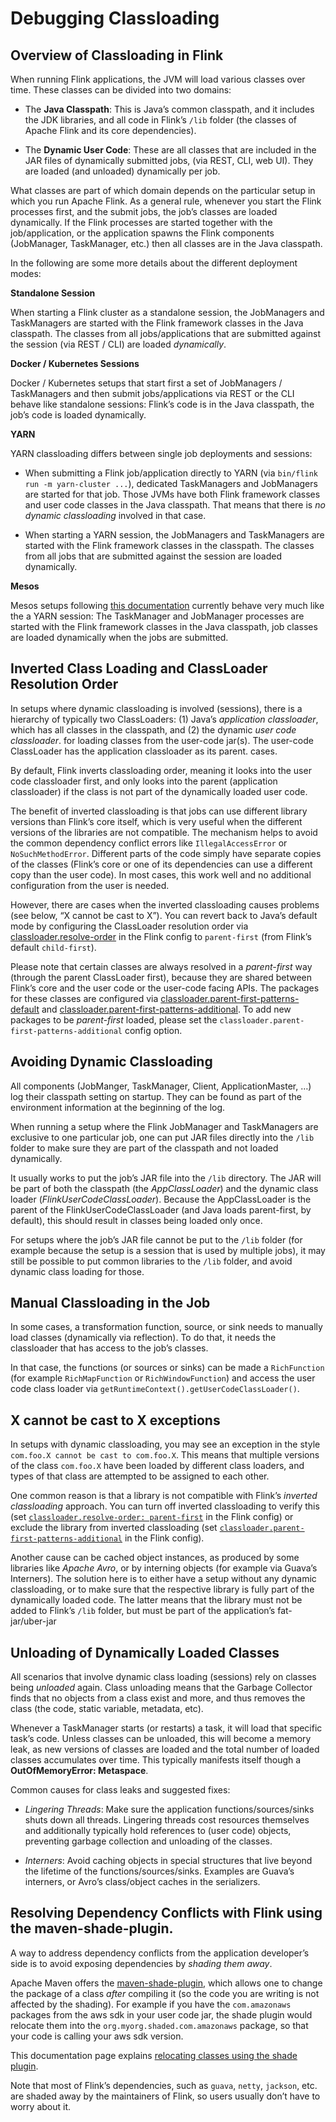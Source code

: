 

# Debugging Classloading

## Overview of Classloading in Flink

When running Flink applications, the JVM will load various classes over time. These classes can be divided into two domains:

*   The **Java Classpath**: This is Java’s common classpath, and it includes the JDK libraries, and all code in Flink’s `/lib` folder (the classes of Apache Flink and its core dependencies).

*   The **Dynamic User Code**: These are all classes that are included in the JAR files of dynamically submitted jobs, (via REST, CLI, web UI). They are loaded (and unloaded) dynamically per job.

What classes are part of which domain depends on the particular setup in which you run Apache Flink. As a general rule, whenever you start the Flink processes first, and the submit jobs, the job’s classes are loaded dynamically. If the Flink processes are started together with the job/application, or the application spawns the Flink components (JobManager, TaskManager, etc.) then all classes are in the Java classpath.

In the following are some more details about the different deployment modes:

**Standalone Session**

When starting a Flink cluster as a standalone session, the JobManagers and TaskManagers are started with the Flink framework classes in the Java classpath. The classes from all jobs/applications that are submitted against the session (via REST / CLI) are loaded _dynamically_.

**Docker / Kubernetes Sessions**

Docker / Kubernetes setups that start first a set of JobManagers / TaskManagers and then submit jobs/applications via REST or the CLI behave like standalone sessions: Flink’s code is in the Java classpath, the job’s code is loaded dynamically.

**YARN**

YARN classloading differs between single job deployments and sessions:

*   When submitting a Flink job/application directly to YARN (via `bin/flink run -m yarn-cluster ...`), dedicated TaskManagers and JobManagers are started for that job. Those JVMs have both Flink framework classes and user code classes in the Java classpath. That means that there is _no dynamic classloading_ involved in that case.

*   When starting a YARN session, the JobManagers and TaskManagers are started with the Flink framework classes in the classpath. The classes from all jobs that are submitted against the session are loaded dynamically.

**Mesos**

Mesos setups following [this documentation](../ops/deployment/mesos.html) currently behave very much like the a YARN session: The TaskManager and JobManager processes are started with the Flink framework classes in the Java classpath, job classes are loaded dynamically when the jobs are submitted.

## Inverted Class Loading and ClassLoader Resolution Order

In setups where dynamic classloading is involved (sessions), there is a hierarchy of typically two ClassLoaders: (1) Java’s _application classloader_, which has all classes in the classpath, and (2) the dynamic _user code classloader_. for loading classes from the user-code jar(s). The user-code ClassLoader has the application classloader as its parent. cases.

By default, Flink inverts classloading order, meaning it looks into the user code classloader first, and only looks into the parent (application classloader) if the class is not part of the dynamically loaded user code.

The benefit of inverted classloading is that jobs can use different library versions than Flink’s core itself, which is very useful when the different versions of the libraries are not compatible. The mechanism helps to avoid the common dependency conflict errors like `IllegalAccessError` or `NoSuchMethodError`. Different parts of the code simply have separate copies of the classes (Flink’s core or one of its dependencies can use a different copy than the user code). In most cases, this work well and no additional configuration from the user is needed.

However, there are cases when the inverted classloading causes problems (see below, “X cannot be cast to X”). You can revert back to Java’s default mode by configuring the ClassLoader resolution order via [classloader.resolve-order](../ops/config.html#classloader-resolve-order) in the Flink config to `parent-first` (from Flink’s default `child-first`).

Please note that certain classes are always resolved in a _parent-first_ way (through the parent ClassLoader first), because they are shared between Flink’s core and the user code or the user-code facing APIs. The packages for these classes are configured via [classloader.parent-first-patterns-default](../ops/config.html#classloader-parent-first-patterns-default) and [classloader.parent-first-patterns-additional](../ops/config.html#classloader-parent-first-patterns-additional). To add new packages to be _parent-first_ loaded, please set the `classloader.parent-first-patterns-additional` config option.

## Avoiding Dynamic Classloading

All components (JobManger, TaskManager, Client, ApplicationMaster, …) log their classpath setting on startup. They can be found as part of the environment information at the beginning of the log.

When running a setup where the Flink JobManager and TaskManagers are exclusive to one particular job, one can put JAR files directly into the `/lib` folder to make sure they are part of the classpath and not loaded dynamically.

It usually works to put the job’s JAR file into the `/lib` directory. The JAR will be part of both the classpath (the _AppClassLoader_) and the dynamic class loader (_FlinkUserCodeClassLoader_). Because the AppClassLoader is the parent of the FlinkUserCodeClassLoader (and Java loads parent-first, by default), this should result in classes being loaded only once.

For setups where the job’s JAR file cannot be put to the `/lib` folder (for example because the setup is a session that is used by multiple jobs), it may still be possible to put common libraries to the `/lib` folder, and avoid dynamic class loading for those.

## Manual Classloading in the Job

In some cases, a transformation function, source, or sink needs to manually load classes (dynamically via reflection). To do that, it needs the classloader that has access to the job’s classes.

In that case, the functions (or sources or sinks) can be made a `RichFunction` (for example `RichMapFunction` or `RichWindowFunction`) and access the user code class loader via `getRuntimeContext().getUserCodeClassLoader()`.

## X cannot be cast to X exceptions

In setups with dynamic classloading, you may see an exception in the style `com.foo.X cannot be cast to com.foo.X`. This means that multiple versions of the class `com.foo.X` have been loaded by different class loaders, and types of that class are attempted to be assigned to each other.

One common reason is that a library is not compatible with Flink’s _inverted classloading_ approach. You can turn off inverted classloading to verify this (set [`classloader.resolve-order: parent-first`](../ops/config.html#classloader-resolve-order) in the Flink config) or exclude the library from inverted classloading (set [`classloader.parent-first-patterns-additional`](../ops/config.html#classloader-parent-first-patterns-additional) in the Flink config).

Another cause can be cached object instances, as produced by some libraries like _Apache Avro_, or by interning objects (for example via Guava’s Interners). The solution here is to either have a setup without any dynamic classloading, or to make sure that the respective library is fully part of the dynamically loaded code. The latter means that the library must not be added to Flink’s `/lib` folder, but must be part of the application’s fat-jar/uber-jar

## Unloading of Dynamically Loaded Classes

All scenarios that involve dynamic class loading (sessions) rely on classes being _unloaded_ again. Class unloading means that the Garbage Collector finds that no objects from a class exist and more, and thus removes the class (the code, static variable, metadata, etc).

Whenever a TaskManager starts (or restarts) a task, it will load that specific task’s code. Unless classes can be unloaded, this will become a memory leak, as new versions of classes are loaded and the total number of loaded classes accumulates over time. This typically manifests itself though a **OutOfMemoryError: Metaspace**.

Common causes for class leaks and suggested fixes:

*   _Lingering Threads_: Make sure the application functions/sources/sinks shuts down all threads. Lingering threads cost resources themselves and additionally typically hold references to (user code) objects, preventing garbage collection and unloading of the classes.

*   _Interners_: Avoid caching objects in special structures that live beyond the lifetime of the functions/sources/sinks. Examples are Guava’s interners, or Avro’s class/object caches in the serializers.

## Resolving Dependency Conflicts with Flink using the maven-shade-plugin.

A way to address dependency conflicts from the application developer’s side is to avoid exposing dependencies by _shading them away_.

Apache Maven offers the [maven-shade-plugin](https://maven.apache.org/plugins/maven-shade-plugin/), which allows one to change the package of a class _after_ compiling it (so the code you are writing is not affected by the shading). For example if you have the `com.amazonaws` packages from the aws sdk in your user code jar, the shade plugin would relocate them into the `org.myorg.shaded.com.amazonaws` package, so that your code is calling your aws sdk version.

This documentation page explains [relocating classes using the shade plugin](https://maven.apache.org/plugins/maven-shade-plugin/examples/class-relocation.html).

Note that most of Flink’s dependencies, such as `guava`, `netty`, `jackson`, etc. are shaded away by the maintainers of Flink, so users usually don’t have to worry about it.

